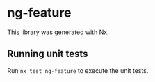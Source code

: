 # ng-feature

This library was generated with [Nx](https://nx.dev).

## Running unit tests

Run `nx test ng-feature` to execute the unit tests.
